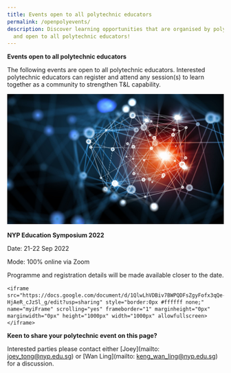 ```yaml
---
title: Events open to all polytechnic educators
permalink: /openpolyevents/
description: Discover learning opportunities that are organised by polytechnics
  and open to all polytechnic educators!
---
```

**Events open to all polytechnic educators**

The following events are open to all polytechnic educators. Interested polytechnic educators can register and attend any session(s) to learn together as a community to strengthen T&L capability.

![](/images/Landing%20images/50081324_ML.jpg)

**NYP Education Symposium 2022**

Date: 21-22 Sep 2022

Mode: 100% online via Zoom

Programme and registration details will be made available closer to the date.

```
<iframe src="https://docs.google.com/document/d/1QlwLhVDBiv7BWPQDFsZgyFofx3qQe-HjAeR_cJzSl_g/edit?usp=sharing" style="border:0px #ffffff none;" name="myiFrame" scrolling="yes" frameborder="1" marginheight="0px" marginwidth="0px" height="1000px" width="1000px" allowfullscreen></iframe>
```

**Keen to share your polytechnic  event on this page?**

Interested parties please contact either [Joey](mailto: joey_tong@nyp.edu.sg) or [Wan Ling](mailto: keng_wan_ling@nyp.edu.sg) for a discussion.